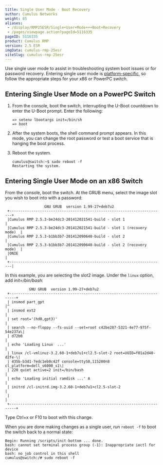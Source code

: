 ```yaml
---
title: Single User Mode - Boot Recovery
author: Cumulus Networks
weight: 85
aliases:
 - /display/RMP25ESR/Single+User+Mode+++Boot+Recovery
 - /pages/viewpage.action?pageId=5116335
pageID: 5116335
product: Cumulus RMP
version: 2.5 ESR
imgData: cumulus-rmp-25esr
siteSlug: cumulus-rmp-25esr
---
```

Use single user mode to assist in troubleshooting system boot issues or
for password recovery. Entering single user mode is
[platform-specific](http://cumulusnetworks.com/hcl/), so follow the
appropriate steps for your x86 or PowerPC switch.

## Entering Single User Mode on a PowerPC Switch</span>

1.  From the console, boot the switch, interrupting the U-Boot countdown
    to enter the U-Boot prompt. Enter the following:
    
        => setenv lbootargs init=/bin/sh  
        => boot

2.  After the system boots, the shell command prompt appears. In this
    mode, you can change the root password or test a boot service that
    is hanging the boot process.

3.  Reboot the system.
    
        cumulus@switch:~$ sudo reboot -f  
        Restarting the system.

## Entering Single User Mode on an x86 Switch</span>

From the console, boot the switch. At the GRUB menu, select the image
slot you wish to boot into with a password:

``` 
                  GNU GRUB  version 1.99-27+deb7u2
 +-----------------------------------------------------------------------+
 |Cumulus RMP 2.5.3-be24dc3-201412021541-build - slot 1                  |
 |Cumulus RMP 2.5.3-be24dc3-201412021541-build - slot 1 (recovery mode)  |
 |Cumulus RMP 2.5.3-b1bb3b7-201412090640-build - slot 2                  |
 |Cumulus RMP 2.5.3-b1bb3b7-201412090640-build - slot 2 (recovery mode)  |
 |ONIE                                                                   |
 +-----------------------------------------------------------------------|
```

In this example, you are selecting the slot2 image. Under the `linux`
option, add *init=/bin/bash*:

``` 
           GNU GRUB  version 1.99-27+deb7u2
 +-------------------------------------------------------------------------+
 | insmod part_gpt                                                         |^
 | insmod ext2                                                             |
 | set root='(hd0,gpt3)'                                                   |
 | search --no-floppy --fs-uuid --set=root c42be287-5321-4e77-975f-54e237a\|
 | d72b0                                                                   |
 | echo 'Loading Linux  ...'                                               |
 | linux /cl-vmlinuz-3.2.60-1+deb7u1+cl2.5-slot-2 root=UUID=f01a2d40-d2fe-\|
 | 435b-b3d1-7edc1eb0c42f console=ttyS0,115200n8 cl_platform=dell_s6000_s1\|
 | 220 quiet active=2 init=/bin/bash                                       |
 | echo 'Loading initial ramdisk ...' A                                    |
 | initrd /cl-initrd.img-3.2.60-1+deb7u1+cl2.5-slot-2                      |
 |                                                                         | 
 +-------------------------------------------------------------------------+
```

Type Ctrl+x or F10 to boot with this change.

When you are done making changes as a single user, run `reboot -f` to
boot the switch back to a normal state:

    Begin: Running /scripts/init-bottom ... done.
    bash: cannot set terminal process group (-1): Inappropriate ioctl for device
    bash: no job control in this shell
    cumulus@switch:/# sudo reboot -f

